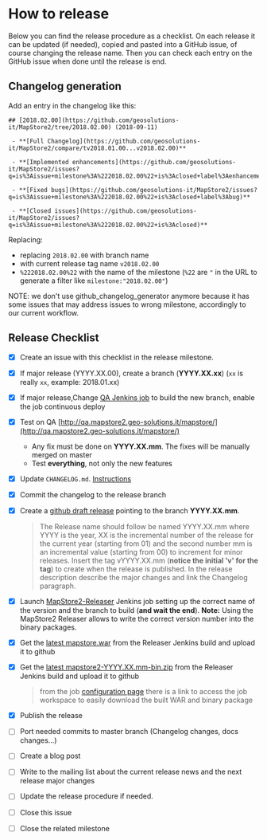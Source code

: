 # How to release
Below you can find the release procedure as a checklist. On each release it can be updated (if needed), copied and pasted into a GitHub issue, of course changing the release name.
Then you can check each entry on the GitHub issue when done until the release is end.

## Changelog generation
Add an entry in the changelog like this:
```
## [2018.02.00](https://github.com/geosolutions-it/MapStore2/tree/2018.02.00) (2018-09-11)
 
 - **[Full Changelog](https://github.com/geosolutions-it/MapStore2/compare/tv2018.01.00...v2018.02.00)**

 - **[Implemented enhancements](https://github.com/geosolutions-it/MapStore2/issues?q=is%3Aissue+milestone%3A%222018.02.00%22+is%3Aclosed+label%3Aenhancement)**

 - **[Fixed bugs](https://github.com/geosolutions-it/MapStore2/issues?q=is%3Aissue+milestone%3A%222018.02.00%22+is%3Aclosed+label%3Abug)**

 - **[Closed issues](https://github.com/geosolutions-it/MapStore2/issues?q=is%3Aissue+milestone%3A%222018.02.00%22+is%3Aclosed)**

```
Replacing: 
 -  replacing `2018.02.00` with branch name
 - with current release tag name `v2018.02.00` 
 - `%222018.02.00%22` with the name of the milestone (`%22` are `"` in the URL to generate a filter like `milestone:"2018.02.00"`)

NOTE: we don't use  github_changelog_generator anymore because it has some issues that may address issues to wrong milestone, accordingly to our current workflow.

## Release Checklist
- [x] Create an issue with this checklist in the release milestone.
- [x] If major release (YYYY.XX.00), create a branch (**YYYY.XX.xx**)  (`xx` is really `xx`, example: 2018.01.xx)
- [x]  If major release,Change [QA Jenkins job](http://build.geo-solutions.it/jenkins/view/MapStore2/job/MapStore2-QA-Build/) to build the new branch, enable the job continuous deploy
- [x] Test on QA [http://qa.mapstore2.geo-solutions.it/mapstore/](http://qa.mapstore2.geo-solutions.it/mapstore/)  
    * Any fix must be done on **YYYY.XX.mm**. The fixes will be manually merged on master
    * Test **everything**, not only the new features
- [x] Update `CHANGELOG.md`. [Instructions](https://dev.mapstore2.geo-solutions.it/mapstore/docs/release)
- [x] Commit the changelog to the release branch
- [x] Create a [github draft release](https://github.com/geosolutions-it/MapStore2/releases) pointing to the branch **YYYY.XX.mm**.  
  > The Release name should follow be named YYYY.XX.mm where YYYY is the year, XX is the incremental number of the release for the current year (starting from 01) and the second number mm is an incremental value (starting from 00) to increment for minor releases. Insert the tag vYYYY.XX.mm (**notice the initial 'v' for the tag**) to create when the release is published. In the release description describe the major changes and link the Changelog paragraph.
- [x] Launch [MapStore2-Releaser](http://build.geo-solutions.it/jenkins/job/MapStore2-Releaser/) Jenkins job setting up the correct name of the version and the branch to build (**and wait the end**). **Note:** Using the MapStore2 Releaser allows to write the correct version number into the binary packages.
- [x] Get the [latest mapstore.war](http://build.geo-solutions.it/jenkins/view/MapStore2/job/MapStore2-Releaser/ws/web/target/mapstore.war) from the Releaser Jenkins build and upload it to github  
- [x] Get the [latest mapstore2-YYYY.XX.mm-bin.zip](http://build.geo-solutions.it/jenkins/view/MapStore2/job/MapStore2-Releaser/ws/release/target/) from the Releaser Jenkins build and upload it to github
  > from the job [configuration page](http://build.geo-solutions.it/jenkins/view/MapStore2/job/MapStore2-Releaser/ws/) there is a link to access the job workspace to easily download the built WAR and binary package
- [x] Publish the release
- [ ] Port needed commits to master branch (Changelog changes, docs changes...)
- [ ] Create a blog post
- [ ] Write to the mailing list about the current release news and the next release major changes
- [ ] Update the release procedure if needed.
- [ ] Close this issue
- [ ] Close the related milestone


